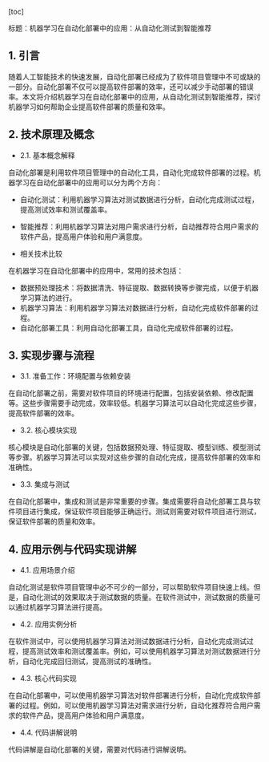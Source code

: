 
[toc]                    
                
                
标题：机器学习在自动化部署中的应用：从自动化测试到智能推荐

## 1. 引言

随着人工智能技术的快速发展，自动化部署已经成为了软件项目管理中不可或缺的一部分。自动化部署不仅可以提高软件部署的效率，还可以减少手动部署的错误率。本文将介绍机器学习在自动化部署中的应用，从自动化测试到智能推荐，探讨机器学习如何帮助企业提高软件部署的质量和效率。

## 2. 技术原理及概念

- 2.1. 基本概念解释

自动化部署是利用软件项目管理中的自动化工具，自动化完成软件部署的过程。机器学习在自动化部署中的应用可以分为两个方向：

- 自动化测试：利用机器学习算法对测试数据进行分析，自动化完成测试过程，提高测试效率和测试覆盖率。
- 智能推荐：利用机器学习算法对用户需求进行分析，自动推荐符合用户需求的软件产品，提高用户体验和用户满意度。

- 相关技术比较

在机器学习在自动化部署中的应用中，常用的技术包括：

- 数据预处理技术：将数据清洗、特征提取、数据转换等步骤完成，以便于机器学习算法的进行。
- 机器学习算法：利用机器学习算法对数据进行分析，自动化完成软件部署的过程。
- 自动化部署工具：利用自动化部署工具，自动化完成软件部署的过程。

## 3. 实现步骤与流程

- 3.1. 准备工作：环境配置与依赖安装

在自动化部署之前，需要对软件项目的环境进行配置，包括安装依赖、修改配置等。这些步骤需要手动完成，效率较低。机器学习算法可以自动化完成这些步骤，提高软件部署的效率。

- 3.2. 核心模块实现

核心模块是自动化部署的关键，包括数据预处理、特征提取、模型训练、模型测试等步骤。机器学习算法可以实现对这些步骤的自动化完成，提高软件部署的效率和准确性。

- 3.3. 集成与测试

在自动化部署中，集成和测试是非常重要的步骤。集成需要将自动化部署工具与软件项目进行集成，保证软件项目能够正确运行。测试则需要对软件项目进行测试，保证软件部署的质量和效率。

## 4. 应用示例与代码实现讲解

- 4.1. 应用场景介绍

自动化测试是软件项目管理中必不可少的一部分，可以帮助软件项目快速上线。但是，自动化测试的效果取决于测试数据的质量。在软件测试中，测试数据的质量可以通过机器学习算法进行提高。

- 4.2. 应用实例分析

在软件测试中，可以使用机器学习算法对测试数据进行分析，自动化完成测试过程，提高测试效率和测试覆盖率。例如，可以使用机器学习算法对测试数据进行分析，自动化完成回归测试，提高测试的准确性。

- 4.3. 核心代码实现

在自动化部署中，可以使用机器学习算法对软件部署进行分析，自动化完成软件部署的过程。例如，可以使用机器学习算法对需求进行分析，自动化推荐符合用户需求的软件产品，提高用户体验和用户满意度。

- 4.4. 代码讲解说明

代码讲解是自动化部署的关键，需要对代码进行讲解说明。

